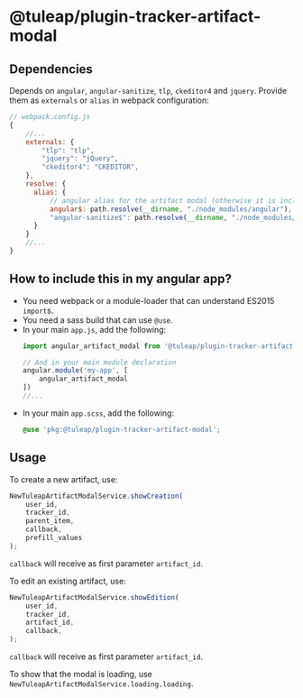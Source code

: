 # @tuleap/plugin-tracker-artifact-modal

## Dependencies

Depends on `angular`, `angular-sanitize`, `tlp`, `ckeditor4` and `jquery`. Provide them as `externals` or `alias` in
webpack configuration:

```javascript
// webpack.config.js
{
    //...
    externals: {
        "tlp": "tlp",
        "jquery": "jQuery",
        "ckeditor4": "CKEDITOR",
    },
    resolve: {
      alias: {
          // angular alias for the artifact modal (otherwise it is included twice)
          angular$: path.resolve(__dirname, "./node_modules/angular"),
          "angular-sanitize$": path.resolve(__dirname, "./node_modules/angular-sanitize"),
      }
    }
    //...
}
```

## How to include this in my angular app?

- You need webpack or a module-loader that can understand ES2015 `import`s.
- You need a sass build that can use `@use`.
- In your main `app.js`, add the following:
    ```javascript
    import angular_artifact_modal from '@tuleap/plugin-tracker-artifact-modal';

    // And in your main module declaration
    angular.module('my-app', [
        angular_artifact_modal
    ])
    //...
    ```
- In your main `app.scss`, add the following:
    ```scss
    @use 'pkg:@tuleap/plugin-tracker-artifact-modal';
    ```

## Usage

To create a new artifact, use:
```javascript
NewTuleapArtifactModalService.showCreation(
    user_id,
    tracker_id,
    parent_item,
    callback,
    prefill_values
);
```

`callback` will receive as first parameter `artifact_id`.

To edit an existing artifact, use:
```javascript
NewTuleapArtifactModalService.showEdition(
    user_id,
    tracker_id,
    artifact_id,
    callback,
);
```

`callback` will receive as first parameter `artifact_id`.

To show that the modal is loading, use `NewTuleapArtifactModalService.loading.loading`.
